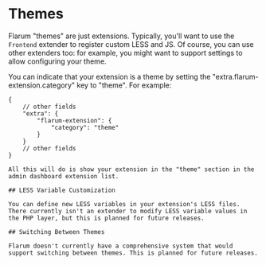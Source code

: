 # Themes

Flarum "themes" are just extensions. Typically, you'll want to use the `Frontend` extender to register custom LESS and JS.
Of course, you can use other extenders too: for example, you might want to support settings to allow configuring your theme.

You can indicate that your extension is a theme by setting the "extra.flarum-extension.category" key to "theme". For example:

```jsonc{4}
{
    // other fields
    "extra": {
        "flarum-extension": {
            "category": "theme"
        }
    }
    // other fields
}

All this will do is show your extension in the "theme" section in the admin dashboard extension list.

## LESS Variable Customization

You can define new LESS variables in your extension's LESS files. There currently isn't an extender to modify LESS variable values in the PHP layer, but this is planned for future releases. 

## Switching Between Themes

Flarum doesn't currently have a comprehensive system that would support switching between themes. This is planned for future releases.
